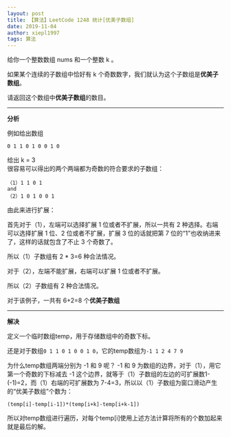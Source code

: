 ```yaml
---
layout: post
title: 【算法】LeetCode 1248 统计[优美子数组]
date: 2019-11-04
author: xiepl1997
tags: 算法
---
```


给你一个整数数组 nums 和一个整数 k 。  

如果某个连续的子数组中恰好有 k 个奇数数字，我们就认为这个子数组是**优美子数组**。  

请返回这个数组中**优美子数组**的数目。

***
**分析**  

例如给出数组
```
0 1 1 0 1 0 0 1 0
```
给出 k = 3  
很容易可以得出的两个两端都为奇数的符合要求的子数组：
```
（1）1 1 0 1
and
（2）1 0 1 0 0 1
```
由此来进行扩展：  

首先对于（1），左端可以选择扩展 1 位或者不扩展，所以一共有 2 种选择。右端可以选择扩展 1 位、2 位或者不扩展，扩展 3 位的话就把第 7 位的“1”也收纳进来了，这样的话就包含了不止 3 个奇数了。  

所以（1）子数组有 2 * 3=6 种合法情况。  

对于（2），左端不能扩展，右端可以扩展 1 位或者不扩展。  

所以（2）子数组有 2 种合法情况。  

对于该例子，一共有 6+2=8 个**优美子数组**  

***
**解决**

定义一个临时数组temp，用于存储数组中的奇数下标。  

还是对于数组`0 1 1 0 1 0 0 1 0`，它的temp数组为`-1 1 2 4 7 9`  

为什么temp数组两端分别为 -1 和 9 呢？ -1 和 9 为数组的边界，对于（1），用它第一个奇数的下标减去 -1 这个边界，就等于（1）子数组的左边的可扩展数1-(-1)=2，而（1）右端的可扩展数为 7-4=3，所以以（1）子数组为窗口滑动产生的“优美子数组”个数为：
```
(temp[i]-temp[i-1])*(temp[i+k]-temp[i+k-1])
```

所以对temp数组进行遍历，对每个temp[i]使用上述方法计算将所有的个数加起来就是最后的解。

